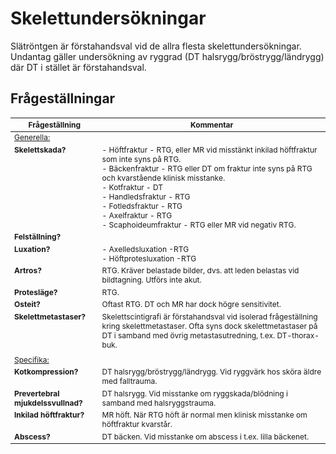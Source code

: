 # Skelettundersökningar

Slätröntgen är förstahandsval vid de allra flesta skelettundersökningar. Undantag gäller undersökning av ryggrad (DT halsrygg/bröstrygg/ländrygg) där DT i stället är förstahandsval. 

## Frågeställningar
| Frågeställning       | Kommentar           | 
| ------------- |-------------| 
| <u>Generella: </u>| |
|<b>Skelettskada?</b>| - Höftfraktur - RTG, eller MR vid misstänkt inkilad höftfraktur som inte syns på RTG.<br> - Bäckenfraktur - RTG eller DT om fraktur inte syns på RTG och kvarstående klinisk misstanke.<br> - Kotfraktur - DT<br> - Handledsfraktur - RTG<br> - Fotledsfraktur - RTG<br> - Axelfraktur - RTG<br> - Scaphoideumfraktur - RTG eller MR vid negativ RTG. |
|<b>Felställning?</b>||
|<b>Luxation?</b>| - Axelledsluxation -RTG<br> - Höftprotesluxation -RTG|
|<b>Artros?</b>|RTG. Kräver belastade bilder, dvs. att leden belastas vid bildtagning. Utförs inte akut. |
|<b>Protesläge?</b>|RTG.|
|<b>Osteit?</b>|Oftast RTG. DT och MR har dock högre sensitivitet.|
|<b>Skelettmetastaser?</b>|Skelettscintigrafi är förstahandsval vid isolerad frågeställning kring skelettmetastaser. Ofta syns dock skelettmetastaser på DT i samband med övrig metastasutredning, t.ex. DT-thorax-buk.|
|||
| <u>Specifika: </u>| |
|<b>Kotkompression?</b>| DT halsrygg/bröstrygg/ländrygg. Vid ryggvärk hos sköra äldre med falltrauma. |
|<b>Prevertebral mjukdelssvullnad?</b>| DT halsrygg. Vid misstanke om ryggskada/blödning i samband med halsryggstrauma. |
|<b>Inkilad höftfraktur?</b>| MR höft. När RTG höft är normal men klinisk misstanke om höftfraktur kvarstår. |
|<b>Abscess?</b>|DT bäcken. Vid misstanke om abscess i t.ex. lilla bäckenet.|


<style> 
table {
    font-size: 12px;
}

table td {
    vertical-align: top;
}


</style>
